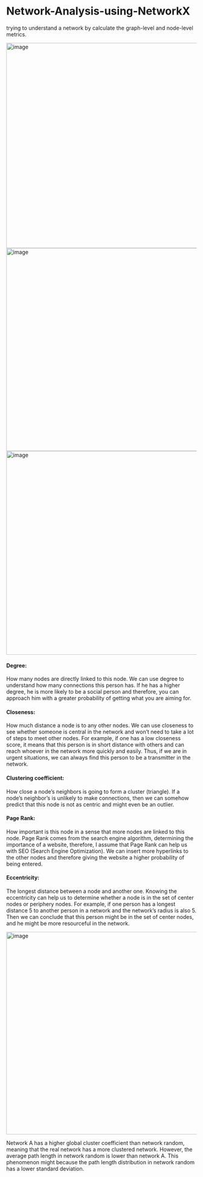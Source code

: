 # Network-Analysis-using-NetworkX
trying to understand a network by calculate the graph-level and node-level metrics.

<img width="542" alt="image" src="https://user-images.githubusercontent.com/88580416/155267598-f72426ae-2674-483f-9a5f-d48a976e6e4b.png">
<img width="536" alt="image" src="https://user-images.githubusercontent.com/88580416/155267628-0323db15-d607-441d-a20d-3e8f849e3723.png">
<img width="538" alt="image" src="https://user-images.githubusercontent.com/88580416/155267659-5ecb6c56-9c3c-44f1-a03e-889762af924c.png">


#### Degree: 
How many nodes are directly linked to this node. We can use degree to understand how many connections this person has. If he has a higher degree, he is more likely to be a social person and therefore, you can approach him with a greater probability of getting what you are aiming for.

#### Closeness: 
How much distance a node is to any other nodes. We can use closeness to see whether someone is central in the network and won’t need to take a lot of steps to meet other nodes. For example, if one has a low closeness score, it means that this person is in short distance with others and can reach whoever in the network more quickly and easily. Thus, if we are in urgent situations, we can always find this person to be a transmitter in the network.

#### Clustering coefficient: 
How close a node’s neighbors is going to form a cluster (triangle). If a node’s neighbor’s is unlikely to make connections, then we can somehow predict that this node is not as centric and might even be an outlier.

#### Page Rank: 
How important is this node in a sense that more nodes are linked to this node. Page Rank comes from the search engine algorithm, determining the importance of a website, therefore, I assume that Page Rank can help us with SEO (Search Engine Optimization). We can insert more hyperlinks to the other nodes and therefore giving the website a higher probability of being entered.

#### Eccentricity: 
The longest distance between a node and another one. Knowing the eccentricity can help us to determine whether a node is in the set of center nodes or periphery nodes. For example, if one person has a longest distance 5 to another person in a network and the network’s radius is also 5. Then we can conclude that this person might be in the set of center nodes, and he might be more resourceful in the network.

<img width="535" alt="image" src="https://user-images.githubusercontent.com/88580416/155267853-035fc528-1529-4920-af8e-de0b8de246f8.png">

Network A has a higher global cluster coefficient than network random, meaning that the real network has a more clustered network. However, the average path length in network random is lower than network A. This phenomenon might because the path length distribution in network random has a lower standard deviation.
